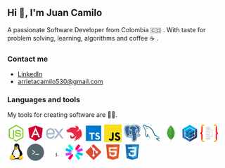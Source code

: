 ## Hi :wave:, I'm Juan Camilo

A passionate Software Developer from Colombia :colombia: . With taste for problem solving, learning, algorithms and coffee :coffee: .

### Contact me
* [LinkedIn](https://www.linkedin.com/in/juancarrietabernal21/)
* [arrietacamilo530@gmail.com](mailto:arrietacamilo530@gmail.com)

### Languages and tools
My tools for creating software are :technologist:.

<img src="./assets/nodejs.svg" width="40" height="40" alt="nodejs"/> <img src="./assets/angular.svg" width="40" height="40" alt="angular"/>
<img src="./assets/expressjs.svg" width="40" height="40" alt="express"/>
<img src="./assets/nestjs.svg" width="40" height="40" alt="nest"/>
<img src="./assets/typescript.svg" width="40" height="40" alt="ts"/>
<img src="./assets/javascript.svg" width="40" height="40" alt="js"/>
<img src="./assets/postgresql.svg" width="40" height="40" alt="pg"/>
<img src="./assets/mysql.svg" width="40" height="40" alt="ms"/>
<img src="./assets/mongodb.svg" width="40" height="40" alt="mongo"/>
<img src="./assets/sequelize.svg" width="40" height="40" alt="sq"/>
<img src="./assets/typeorm.svg" width="40" height="40" alt="typeorm"/>
<img src="./assets/linux.svg" width="40" height="40" alt="linux"/>
<img src="./assets/terminal.svg" width="40" height="40" alt="terminal"/>
<img src="./assets/bash.svg" width="40" height="40" alt="bash"/>
<img src="./assets/jwt.svg" width="40" height="40" alt="jwt"/>
<img src="./assets/git.svg" width="40" height="40" alt="git"/>
<img src="./assets/html.svg" width="40" height="40" alt="html"/>
<img src="./assets/css.svg" width="40" height="40" alt="css"/>
